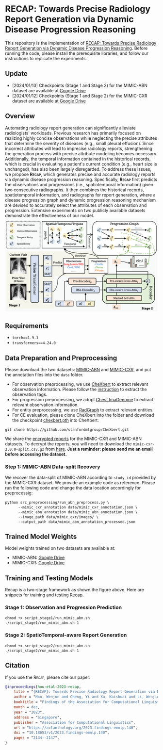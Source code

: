 # <span style="font-variant:small-caps;">RECAP</span>: Towards Precise Radiology Report Generation via Dynamic Disease Progression Reasoning

This repository is the implementation of [RECAP: Towards Precise Radiology Report Generation via Dynamic Disease Progression Reasoning](https://arxiv.org/abs/2310.13864). Before running the code, please install the prerequisite libraries, and follow our instructions to replicate the experiments.

## Update

- [2024/01/13] Checkpoints (Stage 1 and Stage 2) for the MIMIC-ABN dataset are available at [Google Drive](https://drive.google.com/drive/folders/1kGVGeqvGG__jUh8Uds-SMypUD3BPGP5U?usp=sharing)
- [2024/01/12] Checkpoints (Stage 1 and Stage 2) for the MIMIC-CXR dataset are available at [Google Drive](https://drive.google.com/drive/folders/1Tdu1d_OaxiGGoPEpajvHaolzD99mz7u4?usp=sharing)

## Overview

Automating radiology report generation can significantly alleviate radiologists' workloads. Previous research has primarily focused on realizing highly concise observations while neglecting the precise attributes that determine the severity of diseases (e.g., small pleural effusion). Since incorrect attributes will lead to imprecise radiology reports, strengthening the generation process with precise attribute modeling becomes necessary. Additionally, the temporal information contained in the historical records, which is crucial in evaluating a patient's current condition (e.g., heart size is unchanged), has also been largely disregarded. To address these issues, we propose **<span style="font-variant:small-caps;">Recap</span>**, which generates precise and accurate radiology reports via dynamic disease progression reasoning. Specifically, **<span style="font-variant:small-caps;">Recap</span>** first predicts the observations and progressions (i.e., spatiotemporal information) given two consecutive radiographs. It then combines the historical records, spatiotemporal information, and radiographs for report generation, where a disease progression graph and dynamic progression reasoning mechanism are devised to accurately select the attributes of each observation and progression. Extensive experiments on two publicly available datasets demonstrate the effectiveness of our model.
![Alt text](figure/overview.png?raw=true "Title")

## Requirements

- `torch==1.9.1`
- `transformers==4.24.0`

## Data Preparation and Preprocessing

Please download the two datasets: [MIMIC-ABN](https://github.com/zzxslp/WCL/) and [MIMIC-CXR](https://physionet.org/content/mimic-cxr-jpg/2.0.0/), and put the annotation files into the `data` folder.

- For observation preprocessing, we use [CheXbert](https://arxiv.org/pdf/2004.09167.pdf) to extract relevant observation information. Please follow the [instruction](https://github.com/stanfordmlgroup/CheXbert#prerequisites) to extract the observation tags.
- For progression preprocessing, we adopt [Chest ImaGenome](https://physionet.org/content/chest-imagenome/1.0.0/) to extract relevant observation information.
- For entity preprocessing, we use [RadGraph](https://physionet.org/content/radgraph/1.0.0/) to extract relevant entities.
- For CE evaluation, please clone CheXbert into the folder and download the checkpoint [chexbert.pth](https://stanfordmedicine.box.com/s/c3stck6w6dol3h36grdc97xoydzxd7w9) into CheXbert:

```
git clone https://github.com/stanfordmlgroup/CheXbert.git
```

We share the [encrypted reports](https://drive.google.com/drive/folders/1hu9rhcsQuGSE0U6BpQ_RpL1r03L9EFax?usp=drive_link) for the MIMIC-CXR and MIMIC-ABN datasets. To decrypt the reports, you will need to download the `mimic-cxr-2.0.0-split.csv.gz` from [here](https://physionet.org/content/mimic-cxr-jpg/2.1.0/). __Just a reminder: please send me an email before accessing the dataset.__

### Step 1: MIMIC-ABN Data-split Recovery

We recover the data-split of MIMIC-ABN according to `study_id` provided by the MIMIC-CXR dataset. We provide an example code as reference. Please run the following code and change the data location accordingly for preprocessig:

```
python src_preprocessing/run_abn_preprocess.py \
      --mimic_cxr_annotation data/mimic_cxr_annotation.json \
      --mimic_abn_annotation data/mimic_abn_annotation.json \
      --image_path data/mimic_cxr/images/ \
      --output_path data/mimic_abn_annotation_processed.json
```

## Trained Model Weights

Model weights trained on two datasets are available at:

- MIMIC-ABN: [Google Drive](https://drive.google.com/drive/folders/1kGVGeqvGG__jUh8Uds-SMypUD3BPGP5U?usp=sharing)
- MIMIC-CXR: [Google Drive](https://drive.google.com/drive/folders/1Tdu1d_OaxiGGoPEpajvHaolzD99mz7u4?usp=sharing)

## Training and Testing Models

Recap is a two-stage framework as shown the figure above. Here are snippets for training and testing Recap.

### Stage 1: Observation and Progression Prediction

```
chmod +x script_stage1/run_mimic_abn.sh
./script_stage1/run_mimic_abn.sh 1
```

### Stage 2: SpatioTemporal-aware Report Generation

```
chmod +x script_stage2/run_mimic_abn.sh
./script_stage2/run_mimic_abn.sh 1
```

## Citation

If you use the <span style="font-variant:small-caps;">Recap</span>, please cite our paper:

```bibtex
@inproceedings{hou-etal-2023-recap,
    title = "{RECAP}: Towards Precise Radiology Report Generation via Dynamic Disease Progression Reasoning",
    author = "Hou, Wenjun and Cheng, Yi and Xu, Kaishuai and Li, Wenjie and Liu, Jiang",
    booktitle = "Findings of the Association for Computational Linguistics: EMNLP 2023",
    month = dec,
    year = "2023",
    address = "Singapore",
    publisher = "Association for Computational Linguistics",
    url = "https://aclanthology.org/2023.findings-emnlp.140",
    doi = "10.18653/v1/2023.findings-emnlp.140",
    pages = "2134--2147",
}
```
